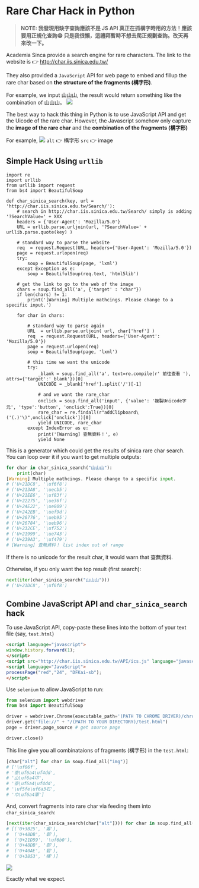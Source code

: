 # Rare Char Hack in Python

> **NOTE: 我發現用缺字查詢應該不是 JS API 真正在抓構字時用的方法！應該要用正規化查詢😁 只是我很懶，這禮拜暫時不想去爬正規劃查詢。改天再來改一下。**

Academia Sinca provide a search engine for rare characters. The link to the website is :point_right: http://char.iis.sinica.edu.tw/

They also provided a `JavaScript` API for web page to embed and fillup the rare char based on **the structure of the fragments (構字形)**.

For example, we input 山山山, the result would return something like the combination of 山山山。
![](https://i.imgur.com/IEtCgp2.png)

The best way to hack this thing in Python is to use JavaScript API and get the Uicode of the rare char. However, the Javascript somehow only capture the **image of the rare char** and the **combination of the fragments (構字形)**

For example, ![](https://i.imgur.com/Q6LeLon.png)
`alt` :point_right: 構字形
`src` :point_right: image

## Simple Hack Using `urllib`
```python=
import re
import urllib
from urllib import request
from bs4 import BeautifulSoup

def char_sinica_search(key, url = 'http://char.iis.sinica.edu.tw/Search/'):
    # search in http://char.iis.sinica.edu.tw/Search/ simply is adding '?SearchValue=' + XXX
    headers = {'User-Agent': 'Mozilla/5.0'}
    URL = urllib.parse.urljoin(url, '?SearchValue=' + urllib.parse.quote(key) )

    # standard way to parse the website
    req  = request.Request(URL, headers={'User-Agent': 'Mozilla/5.0'})
    page = request.urlopen(req)
    try:
        soup = BeautifulSoup(page, 'lxml')
    except Exception as e:
        soup = BeautifulSoup(req.text, 'html5lib')

    # get the link to go to the web of the image
    chars = soup.find_all('a', {'target' : "char"})
    if len(chars) != 1:
        print('[Warning] Multiple mathcings. Please change to a specific input.')
        
    for char in chars:
        
        # standard way to parse again
        URL  = urllib.parse.urljoin( url, char['href'] )
        req  = request.Request(URL, headers={'User-Agent': 'Mozilla/5.0'})
        page = request.urlopen(req)
        soup = BeautifulSoup(page, 'lxml')

        # this time we want the unicode
        try:
            _blank = soup.find_all('a', text=re.compile(r' 前往查看 '), attrs={'target':'_blank'})[0]
            UNICODE = _blank['href'].split('/')[-1]

            # and we want the rare_char
            onclick = soup.find_all('input', {'value': '複製Unicode字元', 'type':'button', 'onclick':True})[0]
            rare_char = re.findall(r"addClipboard\('(.)'\)",onclick['onclick'])[0]
            yield UNICODE, rare_char
        except IndexError as e:
            print('[Warning] 查無資料！', e)
            yield None
```

This is a generator which could get the results of sinica rare char search. You can loop over it if you want to get multiple outputs:
```python
for char in char_sinica_search("山山山"):
    print(char)
[Warning] Multiple mathcings. Please change to a specific input.
# ('U+21DC8', '\uf6f8')
# ('U+213A8', '\uecb5')
# ('U+21EE6', '\uf83f')
# ('U+22275', '\ue36f')
# ('U+24E22', '\ue809')
# ('U+242EB', '\uef9d')
# ('U+26776', '\ueb95')
# ('U+26784', '\ueb96')
# ('U+232CE', '\uf752')
# ('U+21999', '\ue743')
# ('U+239A3', '\uf479')
# [Warning] 查無資料！ list index out of range  
```
If there is no unicode for the result char, it would warn that 查無資料. 

Otherwise, if you only want the top result (first search):
```python
next(iter(char_sinica_search("山山山")))
# ('U+21DC8', '\uf6f8')
```

## Combine JavaScript API and `char_sinica_search` hack

To use JavaScript API, copy-paste these lines into the bottom of your text file (say, `test.html`)
```html
<script language="javascript">
window.history.forward(1);
</script>
<script src="http://char.iis.sinica.edu.tw/API/ics.js" language="javascript"></script>
<script language="JavaScript">
processPage("red","24", "DFKai-sb");
</script>
```

Use `selenium` to allow JavaScript to run:
```python 
from selenium import webdriver
from bs4 import BeautifulSoup

driver = webdriver.Chrome(executable_path='(PATH TO CHROME DRIVER)/chromedriver')
driver.get("file://" + "/(PATH TO YOUR DIRECTORY)/test.html")
page = driver.page_source # get source page

driver.close()
```

This line give you all combinataions of fragments (構字形) in the `test.html`:
```python
[char["alt"] for char in soup.find_all("img")]
# ['\uf06f',
# '桼\uf6a4\uf4dd',
# '山\uf6a4卬',
# '桼\uf6a4\uf4dd',
# '\uf5fe\uf6a3石',
# '巾\uf6a4軍']
```

And, convert fragments into rare char via feeding them into `char_sinica_search`:
```python
[next(iter(char_sinica_search(char["alt"]))) for char in soup.find_all("img")]
# [('U+3B25', '㬥'),
#  ('U+48DB', '䣛'),
#  ('U+21D59', '\uf6b0'),
#  ('U+48DB', '䣛'),
#  ('U+40AE', '䂮'),
#  ('U+3853', '㡓')]
```
![](https://i.imgur.com/SVaRssl.png)

Exactly what we expect.